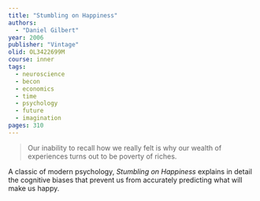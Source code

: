 ```yaml
---
title: "Stumbling on Happiness"
authors:
  - "Daniel Gilbert"
year: 2006
publisher: "Vintage"
olid: OL3422699M
course: inner
tags:
  - neuroscience
  - becon
  - economics
  - time
  - psychology
  - future
  - imagination
pages: 310
---
```


> Our inability to recall how we really felt is why our wealth of experiences turns out to be poverty of riches.

A classic of modern psychology, _Stumbling on Happiness_ explains in detail the cognitive biases that prevent us from accurately predicting what will make us happy.
